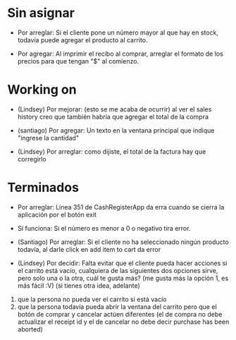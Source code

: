 # Sin asignar



* Por arreglar: Si el cliente pone un número mayor al que hay en stock, todavía puede agregar el producto al carrito.

* Por agregar: Al imprimir el recibo al comprar, arreglar el formato de los precios para que tengan "$" al comienzo.





# Working on


* (Lindsey) Por mejorar: (esto se me acaba de ocurrir) al ver el sales history creo que también habría que agregar el total de la compra

* (santiago) Por agregar: Un texto en la ventana principal que indique "ingrese la cantidad"

* (Lindsey) Por arreglar: como dijiste, el total de la factura hay que corregirlo
# Terminados

* Por arreglar: Línea 351 de CashRegisterApp da erra cuando se cierra la aplicación por el botón exit
* Sí funciona: Si el número es menor a 0 o negativo tira error.

* (Santiago) Por arreglar: Si el cliente no ha seleccionado ningún producto todavía, al darle click en add item to cart da error
* (Lindsey) Por decidir: Falta evitar que el cliente pueda hacer acciones si el carrito está vacío, cualquiera de las siguientes dos opciones sirve, pero solo una o la otra, cuál te gusta más? (me gusta más la opción 1, es más fácil :V) (si tienes otra idea, adelante)
1. que la persona no pueda ver el carrito si está vacío
2. que la persona todavía pueda abrir la ventana del carrito pero que el botón de comprar y cancelar actúen diferentes (el de compra no debe actualizar el receipt id y el de cancelar no debe decir purchase has been aborted)
